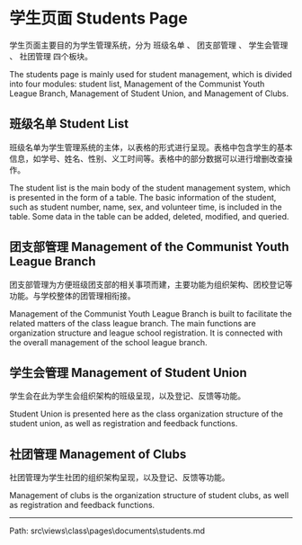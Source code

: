 # 学生页面 Students Page

学生页面主要目的为学生管理系统，分为 班级名单 、 团支部管理 、 学生会管理 、 社团管理 四个板块。

The students page is mainly used for student management, which is divided into four modules: student list, Management of the Communist Youth League Branch, Management of Student Union, and Management of Clubs.

## 班级名单 Student List

班级名单为学生管理系统的主体，以表格的形式进行呈现。表格中包含学生的基本信息，如学号、姓名、性别、义工时间等。表格中的部分数据可以进行增删改查操作。

The student list is the main body of the student management system, which is presented in the form of a table. The basic information of the student, such as student number, name, sex, and volunteer time, is included in the table. Some data in the table can be added, deleted, modified, and queried.

## 团支部管理 Management of the Communist Youth League Branch

团支部管理为方便班级团支部的相关事项而建，主要功能为组织架构、团校登记等功能。与学校整体的团管理相衔接。

Management of the Communist Youth League Branch is built to facilitate the related matters of the class league branch. The main functions are organization structure and league school registration. It is connected with the overall management of the school league branch.

## 学生会管理 Management of Student Union

学生会在此为学生会组织架构的班级呈现，以及登记、反馈等功能。

Student Union is presented here as the class organization structure of the student union, as well as registration and feedback functions.

## 社团管理 Management of Clubs

社团管理为学生社团的组织架构呈现，以及登记、反馈等功能。

Management of clubs is the organization structure of student clubs, as well as registration and feedback functions.

---

Path: src\views\class\pages\documents\students.md
